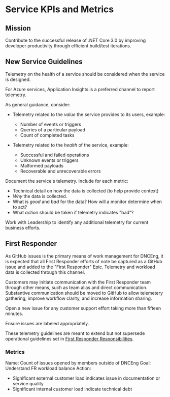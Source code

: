 # Service KPIs and Metrics

## Mission

Contribute to the successful release of .NET Core 3.0 by improving developer productivity through efficient build/test iterations.

## New Service Guidelines

Telemetry on the health of a service should be considered when the service is designed.

For Azure services, Application Insights is a preferred channel to report telemetry.

As general guidance, consider:

- Telemetry related to the _value_ the service provides to its users, example:
  - Number of events or triggers
  - Queries of a particular payload
  - Count of completed tasks

- Telemetry related to the _health_ of the service, example:
  - Successful and failed operations
  - Unknown events or triggers
  - Malformed payloads
  - Recoverable and unrecoverable errors

Document the service's telemetry. Include for each metric:

- Technical detail on how the data is collected (to help provide context)
- _Why_ the data is collected.
- What is _good_ and _bad_ for the data? How will a monitor determine when to act?
- What _action_ should be taken if telemetry indicates "bad"?

Work with Leadership to identify any additional telemetry for current business efforts.

## First Responder

As GitHub issues is the primary means of work management for DNCEng, it is expected that all First Responder efforts of note be captured as a GitHub issue and added to the "First Responder" Epic. Telemetry and workload data is collected through this channel.

Customers may initiate communication with the First Responder team through other means, such as team alias and direct communication. Substantive communication should be moved to GitHub to allow telemetery gathering, improve workflow clarity, and increase information sharing.

Open a new issue for any customer support effort taking more than fifteen minutes.

Ensure issues are labeled appropriately.

These telemetry guidelines are meant to extend but not supersede operational guidelines set in [First Responder Responsibilities](https://github.com/dotnet/core-eng/wiki/%5Bint%5D-First-Responders).

### Metrics

Name: Count of issues opened by members outside of DNCEng
Goal: Understand FR workload balance
Action:
- Significant external customer load indicates issue in documentation or service quality
- Significant internal customer load indicate technical debt
